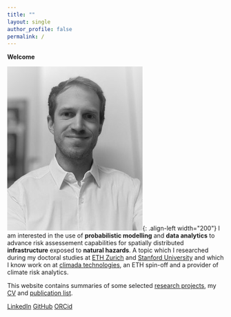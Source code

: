 ```yaml
---
title: ""
layout: single
author_profile: false
permalink: /
---
```


**Welcome**

![](/assets/images/li_1_web.jpg){: .align-left width="200"}
I am interested in the use of **probabilistic modelling** and **data analytics** to advance risk assessement capabilities for spatially distributed **infrastructure** exposed to **natural hazards**. A topic which I researched during my doctoral studies at [ETH Zurich](https://www.ethz.ch/) and [Stanford University](https://www.stanford.edu/) and which I know work on at [climada technologies](https://www.climada.tech/), an ETH spin-off and a provider of climate risk analytics. 

<!--  
I am passionate about **probabilistic modelling** and **data analytics** to advance risk assessement capabilities for spatially distributed **infrastructure** exposed to **natural hazards**. 
I am a doctoral student at [ETH Zurich](https://www.ethz.ch/) and was a visiting researcher at [Stanford University](https://www.stanford.edu/). In my research, I use **probabilistic modelling** and **data analytics** to advance risk assessment for spatially distributed **infrastructure** exposed to **natural hazards**.

Before that, I worked as an infrastructure asset manager for the Swiss Federal Railway ([SBB](https://company.sbb.ch/en/home.html)).
-->
This website contains summaries of some selected [research projects](https://bodlukas.github.io/projects/), my [CV](/assets/CV_LB.pdf) and [publication list](https://bodlukas.github.io/publications/).

<a class="btn btn--primary" href="https://www.linkedin.com/in/lukas-bodenmann/"> <i class="fab fa-fw fa-linkedin"></i> LinkedIn</a>  <a class="btn btn--primary" href="https://github.com/bodlukas"> <i class="fab fa-fw fa-github"></i> GitHub</a>   <a class="btn btn--primary" href="https://orcid.org/0000-0002-7742-3306"> <i class="fab fa-fw fa-orcid"></i> ORCid</a>

<!--  
|--------------|---------|
| News | |
|--------------|---------|
| Mar 01, 2022  | Start as a visiting student researcher at [Stanford University](https://www.stanford.edu/).  |
| Sep 12, 2021  | Presentation at the 31st European Conference for Safety and Reliability (ESREL) in Angers, France. See [here](https://doi.org/10.3850/978-981-18-2016-8_559-cd) for the presented work.  |
| Mar 15, 2021  | Presentation at the 1st Croatian Conference on Earthquake Engineering (online). See [here](https://www.research-collection.ethz.ch/handle/20.500.11850/502087) for the presented work. |
| Nov 21, 2020  | Presentation at the Swiss Geoscience Meeting (online).  |
| Jun 11, 2020  | Our paper "The role of risk measures in making seismic upgrading decisions" has been published by Earthquake Spectra. See [here](https://doi.org/10.1177/8755293020919423) for the paper. |
| Aug 01, 2019  | Start of my doctoral studies at ETH Zurich  |
-->
